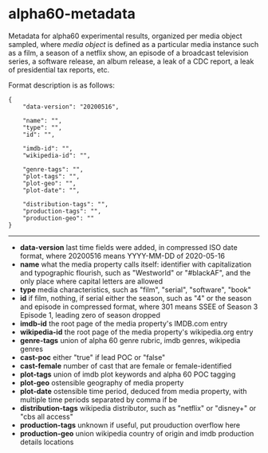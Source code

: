# alpha60-metadata

Metadata for alpha60 experimental results, organized per media object sampled, where *media object* is defined as a particular media instance such as a film, a season of a netflix show, an episode of a broadcast television series, a software release, an album release, a leak of a CDC report, a leak of presidential tax reports, etc.

Format description is as follows:

    {
        "data-version": "20200516",

        "name": "",
        "type": "",
        "id": "",

        "imdb-id": "",
        "wikipedia-id": "",

        "genre-tags": "",
        "plot-tags": "",
        "plot-geo": "",
        "plot-date": "",

        "distribution-tags": "",
        "production-tags": "",
        "production-geo": ""
    }
    
* * *
    
* __data-version__ last time fields were added, in compressed ISO date format, where 20200516 means YYYY-MM-DD of 2020-05-16
* __name__ what the media property calls itself: identifier with capitalization and typographic flourish, such as "Westworld" or "#blackAF", and the only place where capital letters are allowed
* __type__ media characteristics, such as "film", "serial", "software", "book"
* __id__ if film, nothing, if serial either the season, such as "4" or the season and episode in compressed format, where 301 means SSEE of Season 3 Episode 1, leading zero of season dropped
* __imdb-id__ the root page of the media property's IMDB.com entry
* __wikipedia-id__ the root page of the media property's wikipedia.org entry
* __genre-tags__ union of alpha 60 genre rubric, imdb genres, wikipedia genres
* __cast-poc__ either "true" if lead POC or "false"
* __cast-female__ number of cast that are female or female-identified
* __plot-tags__ union of imdb plot keywords and alpha 60 POC tagging 
* __plot-geo__ ostensible geography of media property
* __plot-date__ ostensible time period, deduced from media property, with multiple time periods separated by comma if be
* __distribution-tags__ wikipedia distributor, such as "netflix" or "disney+" or "cbs all access"
* __production-tags__ unknown if useful, put prouduction overflow here
* __production-geo__ union wikipedia country of origin and imdb production details locations 

